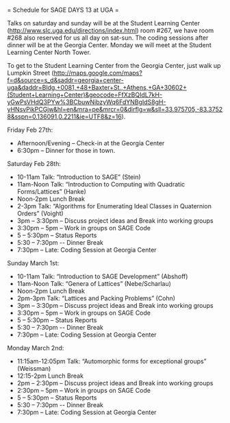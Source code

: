 = Schedule for SAGE DAYS 13 at UGA =

Talks on saturday and sunday will be at the Student Learning Center (http://www.slc.uga.edu/directions/index.html) room #267, we have room #268 also reserved for us all day on sat-sun.
The coding sessions after dinner will be at the Georgia Center. Monday we will meet at the Student Learning Center North Tower.

To get to the Student Learning Center from the Georgia Center, just walk up Lumpkin Street (http://maps.google.com/maps?f=d&source=s_d&saddr=georgia+center-uga&daddr=Bldg.+0081,+48+Baxter+St.,+Athens,+GA+30602+(Student+Learning+Center)&geocode=FfXzBQIdL7kH-yGwPsVHdQ3PYw%3BCbuwNibzyWq6FdYNBgIdS8gH-yHNsvPikPCGjw&hl=en&mra=pe&mrcr=0&dirflg=w&sll=33.975705,-83.37528&sspn=0.136091,0.2211&ie=UTF8&z=16).

Friday Feb 27th:

  *  Afternoon/Evening – Check-in at the Georgia Center
  *   6:30pm – Dinner for those in town.
 

Saturday Feb 28th:

 * 10-11am Talk: “Introduction to SAGE” (Stein)
 * 11am-Noon Talk:  “Introduction to Computing with Quadratic Forms/Lattices” (Hanke)
 * Noon-2pm Lunch Break
 * 2-3pm Talk:  “Algorithms for Enumerating Ideal Classes in Quaternion Orders” (Voight)
 * 3pm – 3:30pm – Discuss project ideas and Break into working groups
 * 3:30pm – 5pm – Work in groups on SAGE Code
 * 5 – 5:30pm – Status Reports
 * 5:30 – 7:30pm  -- Dinner Break
 * 7:30pm – Late:  Coding Session at Georgia Center


Sunday March 1st:

  *    10-11am Talk:  “Introduction to SAGE Development” (Abshoff)
  *  11am-Noon Talk:  “Genera of Lattices” (Nebe/Scharlau)
  *   Noon-2pm Lunch Break
  * 2pm-3pm Talk:  “Lattices and Packing Problems” (Cohn)
  *  3pm – 3:30pm – Discuss project ideas and Break into working groups
  * 3:30pm – 5pm – Work in groups on SAGE Code
  *   5 – 5:30pm – Status Reports
  *  5:30 – 7:30pm  -- Dinner Break
  *  7:30pm – Late:  Coding Session at Georgia Center
 

Monday March 2nd:

   *  11:15am-12:05pm Talk:  “Automorphic forms for exceptional groups” (Weissman)
   * 12:15-2pm Lunch Break
   *  2pm – 2:30pm – Discuss project ideas and Break into working groups
   *  2:30pm – 5pm – Work in groups on SAGE Code
   *  5 – 5:30pm – Status Reports
   *  5:30 – 7:30pm  -- Dinner Break
   *  7:30pm – Late:  Coding Session at Georgia Center
